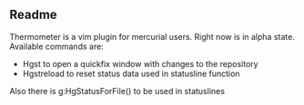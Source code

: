 Readme
------

Thermometer is a vim plugin for mercurial users. Right now is in alpha state.
Available commands are:

* Hgst to open a quickfix window with changes to the repository
* Hgstreload to reset status data used in statusline function

Also there is g:HgStatusForFile() to be used in statuslines

